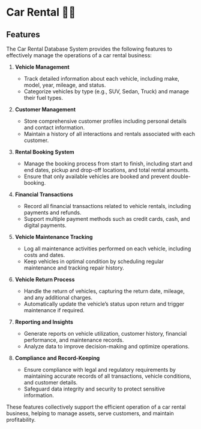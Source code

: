 
# Car Rental  🚗💨

## Features

The Car Rental Database System provides the following features to effectively manage the operations of a car rental business:

1. **Vehicle Management**
   - Track detailed information about each vehicle, including make, model, year, mileage, and status.
   - Categorize vehicles by type (e.g., SUV, Sedan, Truck) and manage their fuel types.

2. **Customer Management**
   - Store comprehensive customer profiles including personal details and contact information.
   - Maintain a history of all interactions and rentals associated with each customer.

3. **Rental Booking System**
   - Manage the booking process from start to finish, including start and end dates, pickup and drop-off locations, and total rental amounts.
   - Ensure that only available vehicles are booked and prevent double-booking.

4. **Financial Transactions**
   - Record all financial transactions related to vehicle rentals, including payments and refunds.
   - Support multiple payment methods such as credit cards, cash, and digital payments.

5. **Vehicle Maintenance Tracking**
   - Log all maintenance activities performed on each vehicle, including costs and dates.
   - Keep vehicles in optimal condition by scheduling regular maintenance and tracking repair history.

6. **Vehicle Return Process**
   - Handle the return of vehicles, capturing the return date, mileage, and any additional charges.
   - Automatically update the vehicle’s status upon return and trigger maintenance if required.

7. **Reporting and Insights**
   - Generate reports on vehicle utilization, customer history, financial performance, and maintenance records.
   - Analyze data to improve decision-making and optimize operations.

8. **Compliance and Record-Keeping**
   - Ensure compliance with legal and regulatory requirements by maintaining accurate records of all transactions, vehicle conditions, and customer details.
   - Safeguard data integrity and security to protect sensitive information.

These features collectively support the efficient operation of a car rental business, helping to manage assets, serve customers, and maintain profitability.

